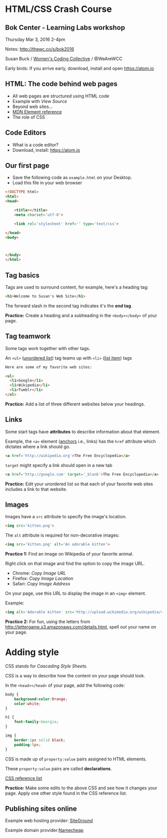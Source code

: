 # HTML/CSS Crash Course
## Bok Center - Learning Labs workshop

Thursday Mar 3, 2016 2-4pm

Notes: <http://thewc.co/s/bok2016>

Susan Buck / [Women's Coding Collective](http://thewc.co) / @WeAreWCC

Early birds: If you arrive early, download, install and open <https://atom.io>




## HTML: The code behind web pages
* All web pages are structured using HTML code
* Example with *View Source*
* Beyond web sites...
* [MDN Element reference](https://developer.mozilla.org/en-US/docs/Web/HTML/Element?redirectlocale=en-US&redirectslug=HTML%2FElement)
* The role of CSS





## Code Editors
* What is a code editor?
* Download, install: <https://atom.io>




## Our first page
* Save the following code as `example.html` on your Desktop.
* Load this file in your web browser


```html
<!DOCTYPE html>
<html>
<head>

	<title></title>
	<meta charset='utf-8'>

	<link rel='stylesheet' href='' type='text/css'>

</head>
<body>



</body>
</html>
```




## Tag basics
Tags are used to surround content, for example, here's a heading tag:

```html
<h1>Welcome to Susan's Web Site</h1>
```

The forward slash in the second tag indicates it's the **end tag**.

**Practice:** Create a heading and a subheading in the `<body></body>` of your page.




## Tag teamwork
Some tags work together with other tags.

An `<ul>` ([unordered list](https://developer.mozilla.org/en-US/docs/Web/HTML/Element/ul)) tag teams up with `<li>` ([list item](https://developer.mozilla.org/en-US/docs/Web/HTML/Element/li)) tags

```html
Here are some of my favorite web sites:

<ul>
  <li>Google</li>
  <li>Wikipedia</li>
  <li>Tumblr</li>
</ul>
```

**Practice:** Add a list of three different websites below your headings.




## Links
Some start tags have **attributes** to describe information about that element.

Example, the `<a>` element ([anchors](https://developer.mozilla.org/en-US/docs/Web/HTML/Element/a) i.e., links) has the `href` attribute which dictates where a link should go.

```html
<a href='http://wikipedia.org'>The Free Encyclopedia</a>
```

`target` might specify a link should open in a new tab

```html
<a href='http://google.com' target='_blank'>The Free Encyclopedia</a>
```

**Practice:** Edit your unordered list so that each of your favorite web sites includes a link to that website.




## Images
Images have a `src` attribute to specify the image's location.

```html
<img src='kitten.png'>
```

The `alt` attribute is required for non-decorative images:

```html
<img src='kitten.png' alt='An adorable kitten'>
```

**Practice 1:** Find an image on Wikipedia of your favorite animal.

Right click on that image and find the option to copy the image URL.

* Chrome: *Copy Image URL*
* Firefox: *Copy Image Location*
* Safari: *Copy Image Address*

On your page, use this URL to display the image in an `<img>` element.

Example:

```html
<img alt='Adorable kitten' src='http://upload.wikimedia.org/wikipedia/commons/thumb/0/06/Kitten_in_Rizal_Park%2C_Manila.jpg/340px-Kitten_in_Rizal_Park%2C_Manila.jpg'>
```

**Practice 2:** For fun, using the letters from <http://lettergame.s3.amazonaws.com/details.html>, spell out your name on your page.




# Adding style

CSS stands for *Cascading Style Sheets*.

CSS is a way to describe how the content on your page should look.

In the `<head></head>` of your page, add the following code:

```css
body {
	background-color:Orange;
	color:white;
}

h1 {
	font-family:Georgia;
}

img {
	border:1px solid black;
	padding:5px;
}
```

CSS is made up of `property:value` pairs assigned to HTML elements.

These `property:value` pairs are called **declarations**.

[CSS reference list](https://developer.mozilla.org/en-US/docs/Web/CSS/Reference)

**Practice:** Make some edits to the above CSS and see how it changes your page. Apply one other style found in the CSS reference list.



## Publishing sites online

Example web hosting provider: [SiteGround](http://www.siteground.com/index.htm?afcode=bf90ce97069361478ba4f2426b5f9d4d)

Example domain provider:[Namecheap](http://namecheap.com)

